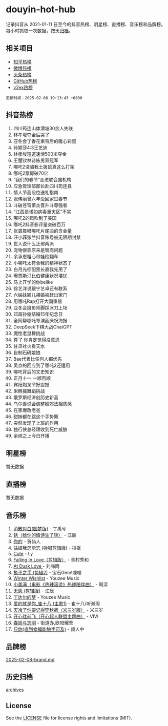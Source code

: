 # douyin-hot-hub

记录抖音从 2021-01-11 日至今的抖音热榜、明星榜、直播榜、音乐榜和品牌榜。每小时抓取一次数据，按天[归档](archives)。

## 相关项目

- [知乎热榜](https://github.com/lonnyzhang423/zhihu-hot-hub)
- [微博热榜](https://github.com/lonnyzhang423/weibo-hot-hub)
- [头条热榜](https://github.com/lonnyzhang423/toutiao-hot-hub)
- [GitHub热榜](https://github.com/lonnyzhang423/github-hot-hub)
- [v2ex热榜](https://github.com/lonnyzhang423/v2ex-hot-hub)


`更新时间：2025-02-08 19:13:43 +0800`

## 抖音热榜

1. 四川筠连山体滑坡30余人失联
1. 林孝埈夺金后哭了
1. 亚冬会丁香花束背后的暖心彩蛋
1. 孙颖莎4:3王艺迪
1. 林孝埈短道速滑500米夺金
1. 王楚钦林诗栋男双冠军
1. 哪吒2没骗我土拨鼠真这么打架
1. 哪吒2票房破70亿
1. “我们的春节”走进联合国机构
1. 应急管理部部长赴四川筠连县
1. 情人节高段位送礼指南
1. 张伟丽曾六年没回家过春节
1. 斗破苍穹萧炎晋升斗尊强者
1. “江西是诺如病毒重灾区”不实
1. 哪吒2的风吹到了美国
1. 哪吒2抖音影评量突破百万
1. 张碧晨唱哪吒片尾曲的含金量
1. 汪小菲张兰抖音账号被无限期封禁
1. 世人说什么正邪两派
1. 宠物很乖原来是智商问题
1. 余承恩粗心带娃险翻车
1. 小哪吒太符合我的精神状态了
1. 白月光标配黑长直我先用了
1. 曝贾斯汀比伯健康状况堪忧
1. 马上开学的你belike
1. 徐艺洋说跟宁艺卓还有联系
1. 六姊妹颖儿裸婚被赶出家门
1. 用哪吒Rap打开大国重器
1. 亚冬会摄影师脚踩冰刀上场
1. 邓超孙俪结婚15年纪念日
1. 全网帮哪吒导演画庆祝海报
1. DeepSeek下棋大战ChatGPT
1. 魔性老鼠舞挑战
1. 算了 你肯定觉得没意思
1. 甘肃社火看天水
1. 自制石矶娘娘
1. Bae代表比任何人都优先
1. 吴京的回应到了哪吒2还适用
1. 哪吒背后的文史知识
1. 正月十一 一顺百顺
1. 宾阳炮龙节好震撼
1. 米糕摇舞蹈挑战
1. 俄罗斯经济创历史新高
1. 乌尔善说会调整殷郊法相质感
1. 在家爆改老爸
1. 甜妹都在跳这个手势舞
1. 突然发现了上班的作用
1. 独行侠总经理收到死亡威胁
1. 余烬之上今日开播

## 明星榜

暂无数据

## 直播榜

暂无数据

## 音乐榜

1. [消散对白(圆梦版)](https://sf5-hl-cdn-tos.douyinstatic.com/obj/tos-cn-ve-2774/og4jB5I5IizzoZVAAAzWgBMAsMDWoArfwBOiFs) - 丁禹兮
1. [锈（给你的情诗生了锈）](https://sf5-hl-cdn-tos.douyinstatic.com/obj/tos-cn-ve-2774/o8a1PBtVqIYbPEGK6e5A4egedVMdm3fCIz6bbE) - 江辰
1. [你的](https://sf5-hl-cdn-tos.douyinstatic.com/obj/tos-cn-ve-2774/oYuIeKf42jB7sEV6B2upMdpYAgfrQWj0FeRegh) - 贺仙人
1. [姑娘我怎能忘 (弹唱剪辑版)](https://sf5-hl-cdn-tos.douyinstatic.com/obj/tos-cn-ve-2774/okamwrBGEMz6illuEofAsMV4yzF5tVWbBiA5AI) - 抠抠
1. [Cute](https://sf6-cdn-tos.douyinstatic.com/obj/tos-cn-ve-2774/o4IbIzHWKAAB4wsS5qMBRiiAlEBGTpQRNfFvuo) - Ly
1. [Falling In Love（剪辑版）](https://sf5-hl-cdn-tos.douyinstatic.com/obj/tos-cn-ve-2774/o8ajpA8zzgBPahbBIO8AcKGBLJezFCRd1wfP9f) - 青村秀和
1. [ At Dusk  Love ](https://sf5-hl-cdn-tos.douyinstatic.com/obj/tos-cn-ve-2774/o8CrpCf5CaYgI4ZrtQgMQAFEfuGqNnRSDQAPBc) - 刘嗨雨
1. [执子之手 (剪辑2)](https://sf5-hl-cdn-tos.douyinstatic.com/obj/tos-cn-ve-2774/oUoZLQjCc31XzqsBnBQUNgeKtYPBcgbFDwtfcu) - 宝石Gem\哩哩
1. [Winter Wishlist](https://sf5-hl-cdn-tos.douyinstatic.com/obj/tos-cn-ve-2774/oIIgUOeamCFCVAzxN6MFRLIBlLGpUqQxeeHrLE) - Youzee Music
1. [小美满（电影《热辣滚烫》热辣陪伴曲）](https://sf5-hl-cdn-tos.douyinstatic.com/obj/tos-cn-ve-2774/o0GAn2lSgfZIDUgtevCGDQYnFg4CwnrBaxbTZL) - 周深
1. [无感 (剪辑版)](https://sf5-hl-cdn-tos.douyinstatic.com/obj/tos-cn-ve-2774/o0eIsUzJBDlQaQFC5OFlgbMEZC1TFYBftOBn6p) - 江辰
1. [丁达尔的梦](https://sf5-hl-cdn-tos.douyinstatic.com/obj/tos-cn-ve-2774/oMU3WirUZBVQkAC9ccG5P2IQirziZM2RTInUY) - Youzee Music
1. [爱的就是你_崔十八 (主歌1)](https://sf5-hl-cdn-tos.douyinstatic.com/obj/tos-cn-ve-2774/oI5BO5DhFZ6UTcNCnZaOCBLtZ7WIMQGfgnXf5E) - 崔十八/听潮阁
1. [天冷了你要记得穿秋裤（米三岁版）](https://sf5-hl-cdn-tos.douyinstatic.com/obj/tos-cn-ve-2774/oQlIwVIDWiZ6BQilAorS7MA0AgCkQDvcZAdm1) - 米三岁
1. [开心往前飞（开心超人联盟主题曲）](https://sf5-hl-cdn-tos.douyinstatic.com/obj/tos-cn-ve-2774/9d8fb7c82cf1421fb93a9fe925275e0a) - VIVI
1. [春娇与志明](https://sf5-hl-cdn-tos.douyinstatic.com/obj/tos-cn-ve-2774/e530d8fceb7044b39707d7f9ff54add1) - 街道办,欧阳耀莹
1. [只你(直到幸福能触手可及)](https://sf5-hl-cdn-tos.douyinstatic.com/obj/tos-cn-ve-2774/o0lBkRDzFTeaVSUz3ZZSCBVtZ5DIMQGfgmEAuE) - 颜人中

## 品牌榜

[2025-02-08-brand.md](archives/2025-02-08-brand.md)

## 历史归档

[archives](archives)

## License

See the [LICENSE](LICENSE) file for license rights and limitations (MIT).
